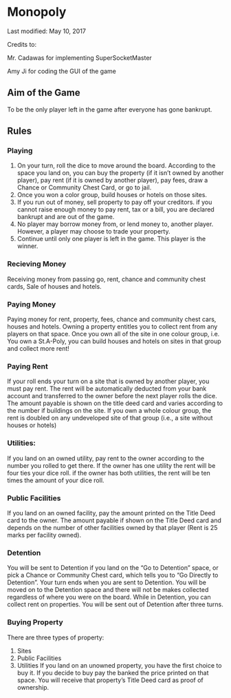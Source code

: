 # Monopoly
Last modified: May 10, 2017

Credits to:

Mr. Cadawas for implementing SuperSocketMaster

Amy Ji for coding the GUI of the game

## Aim of the Game
To be the only player left in the game after everyone has gone bankrupt.

## Rules
### Playing
1. On your turn, roll the dice to move around the board. According to the space you
land on, you can buy the property (if it isn’t owned by another player), pay rent (if it is owned by another player), pay fees, draw a Chance or Community Chest Card, or go to jail.
2. Once you won a color group, build houses or hotels on those sites.
3. If you run out of money, sell property to pay off your creditors. if you cannot raise
enough money to pay rent, tax or a bill, you are declared bankrupt and are out of the game.
4. No player may borrow money from, or lend money to, another player. However, a player may choose to trade your property.
5. Continue until only one player is left in the game. This player is the winner.

### Recieving Money
Receiving money from passing go, rent, chance and community chest cards, Sale of houses and hotels.

### Paying Money
Paying money for rent, property, fees, chance and community chest cars, houses and hotels. Owning a property entitles you to collect rent from any players on that space. Once you own all of the site in one colour group, i.e. You own a St.A-Poly, you can build houses and hotels on sites in that group and collect more rent!

### Paying Rent
If your roll ends your turn on a site that is owned by another player, you must pay rent. The rent will be automatically deducted from your bank account and transferred to the owner before the next player rolls the dice. The amount payable is shown on the title deed card and varies according to the number if buildings on the site.
If you own a whole colour group, the rent is doubled on any undeveloped site of that group (i.e., a site without houses or hotels)

### Utilities:
If you land on an owned utility, pay rent to the owner according to the number you rolled
to get there. If the owner has one utility the rent will be four ties your dice roll. if the owner has both utilities, the rent will be ten times the amount of your dice roll.

### Public Facilities
If you land on an owned facility, pay the amount printed on the Title Deed card to the owner. The amount payable if shown on the Title Deed card and depends on the number of other facilities owned by that player (Rent is 25 marks per facility owned).

### Detention
You will be sent to Detention if you land on the “Go to Detention” space, or pick a
Chance or Community Chest card, which tells you to “Go Directly to Detention”. Your turn ends when you are sent to Detention. You will be moved on to the Detention space and there will not be makes collected regardless of where you were on the board. While in Detention, you can collect rent on properties.
You will be sent out of Detention after three turns.

### Buying Property
There are three types of property:
1. Sites
2. Public Facilities
3. Utilities
If you land on an unowned property, you have the first choice to buy it. If you decide to buy pay the banked the price printed on that space. You will receive that property’s Title Deed card as proof of ownership.
